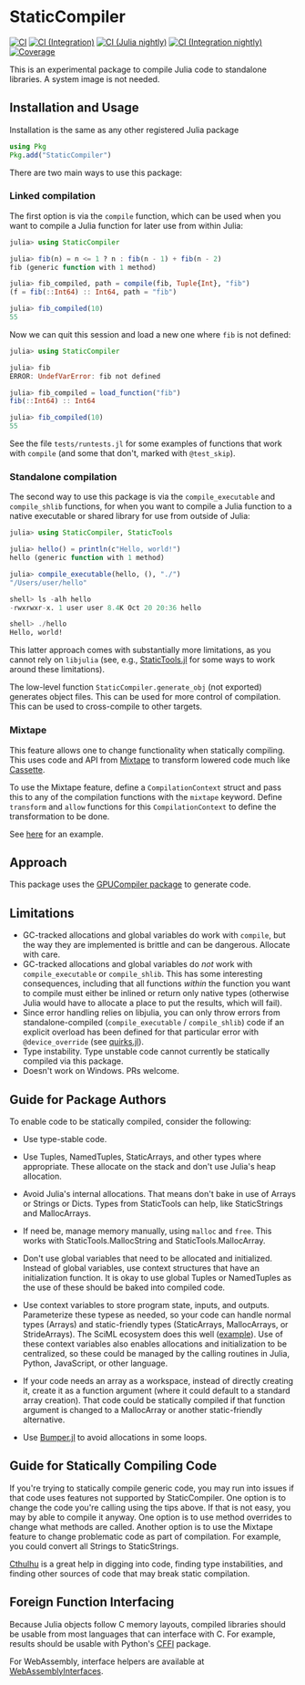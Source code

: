 # StaticCompiler

[![CI](https://github.com/tshort/StaticCompiler.jl/actions/workflows/ci.yml/badge.svg)](https://github.com/tshort/StaticCompiler.jl/actions/workflows/ci.yml)
[![CI (Integration)](https://github.com/tshort/StaticCompiler.jl/actions/workflows/ci-integration.yml/badge.svg)](https://github.com/tshort/StaticCompiler.jl/actions/workflows/ci-integration.yml)
[![CI (Julia nightly)](https://github.com/tshort/StaticCompiler.jl/workflows/CI%20(Julia%20nightly)/badge.svg)](https://github.com/tshort/StaticCompiler.jl/actions/workflows/ci-julia-nightly.yml)
[![CI (Integration nightly)](https://github.com/tshort/StaticCompiler.jl/actions/workflows/ci-integration-nightly.yml/badge.svg)](https://github.com/tshort/StaticCompiler.jl/actions/workflows/ci-integration-nightly.yml)
[![Coverage](https://codecov.io/gh/tshort/StaticCompiler.jl/branch/master/graph/badge.svg)](https://codecov.io/gh/tshort/StaticCompiler.jl)

This is an experimental package to compile Julia code to standalone libraries. A system image is not needed.

## Installation and Usage
Installation is the same as any other registered Julia package
```julia
using Pkg
Pkg.add("StaticCompiler")
```

There are two main ways to use this package:

### Linked compilation
The first option is via the `compile` function, which can be used when you want to compile a Julia function for later use from within Julia:
```julia
julia> using StaticCompiler

julia> fib(n) = n <= 1 ? n : fib(n - 1) + fib(n - 2)
fib (generic function with 1 method)

julia> fib_compiled, path = compile(fib, Tuple{Int}, "fib")
(f = fib(::Int64) :: Int64, path = "fib")

julia> fib_compiled(10)
55
```
Now we can quit this session and load a new one where `fib` is not defined:
```julia
julia> using StaticCompiler

julia> fib
ERROR: UndefVarError: fib not defined

julia> fib_compiled = load_function("fib")
fib(::Int64) :: Int64

julia> fib_compiled(10)
55
```
See the file `tests/runtests.jl` for some examples of functions that work with `compile` (and some that don't, marked with `@test_skip`).

### Standalone compilation
The second way to use this package is via the `compile_executable` and `compile_shlib` functions, for when you want to compile a Julia function to a native executable or shared library for use from outside of Julia:
```julia
julia> using StaticCompiler, StaticTools

julia> hello() = println(c"Hello, world!")
hello (generic function with 1 method)

julia> compile_executable(hello, (), "./")
"/Users/user/hello"

shell> ls -alh hello
-rwxrwxr-x. 1 user user 8.4K Oct 20 20:36 hello

shell> ./hello
Hello, world!
```
This latter approach comes with substantially more limitations, as you cannot rely on `libjulia` (see, e.g., [StaticTools.jl](https://github.com/brenhinkeller/StaticTools.jl) for some ways to work around these limitations).

The low-level function `StaticCompiler.generate_obj` (not exported) generates object files. This can be used for more control of compilation. This can be used to cross-compile to other targets.

### Mixtape

This feature allows one to change functionality when statically compiling. This uses code and API from [Mixtape](https://github.com/JuliaCompilerPlugins/Mixtape.jl) to transform lowered code much like [Cassette](https://github.com/JuliaLabs/Cassette.jl).

To use the Mixtape feature, define a `CompilationContext` struct and pass this to any of the compilation functions with the `mixtape` keyword. Define `transform` and `allow` functions for this `CompilationContext` to define the transformation to be done.

See [here](https://github.com/tshort/StaticCompiler.jl/blob/master/test/testintegration.jl#L329) for an example.

## Approach

This package uses the [GPUCompiler package](https://github.com/JuliaGPU/GPUCompiler.jl) to generate code.

## Limitations

* GC-tracked allocations and global variables do work with `compile`, but the way they are implemented is brittle and can be dangerous. Allocate with care.
* GC-tracked allocations and global variables do *not* work with `compile_executable` or `compile_shlib`. This has some interesting consequences, including that all functions _within_ the function you want to compile must either be inlined or return only native types (otherwise Julia would have to allocate a place to put the results, which will fail).
* Since error handling relies on libjulia, you can only throw errors from standalone-compiled (`compile_executable` / `compile_shlib`) code if an explicit overload has been defined for that particular error with `@device_override` (see [quirks.jl](src/quirks.jl)).
* Type instability. Type unstable code cannot currently be statically compiled via this package.
* Doesn't work on Windows. PRs welcome.

## Guide for Package Authors

To enable code to be statically compiled, consider the following:

* Use type-stable code.

* Use Tuples, NamedTuples, StaticArrays, and other types where appropriate. These allocate on the stack and don't use Julia's heap allocation.

* Avoid Julia's internal allocations. That means don't bake in use of Arrays or Strings or Dicts. Types from StaticTools can help, like StaticStrings and MallocArrays.

* If need be, manage memory manually, using `malloc` and `free`. This works with StaticTools.MallocString and StaticTools.MallocArray.

* Don't use global variables that need to be allocated and initialized. Instead of global variables, use context structures that have an initialization function. It is okay to use global Tuples or NamedTuples as the use of these should be baked into compiled code.

* Use context variables to store program state, inputs, and outputs. Parameterize these typese as needed, so your code can handle normal types (Arrays) and static-friendly types (StaticArrays, MallocArrays, or StrideArrays). The SciML ecosystem does this well ([example](https://github.com/SciML/OrdinaryDiffEq.jl/blob/e7f045950615352ddfcb126d13d92afd2bad05e4/src/integrators/type.jl#L82)). Use of these context variables also enables allocations and initialization to be centralized, so these could be managed by the calling routines in Julia, Python, JavaScript, or other language.

* If your code needs an array as a workspace, instead of directly creating it, create it as a function argument (where it could default to a standard array creation). That code could be statically compiled if that function argument is changed to a MallocArray or another static-friendly alternative. 

* Use [Bumper.jl](https://github.com/MasonProtter/Bumper.jl) to avoid allocations in some loops.

## Guide for Statically Compiling Code

If you're trying to statically compile generic code, you may run into issues if that code uses features not supported by StaticCompiler. One option is to change the code you're calling using the tips above. If that is not easy, you may by able to compile it anyway. One option is to use method overrides to change what methods are called. Another option is to use the Mixtape feature to change problematic code as part of compilation. For example, you could convert all Strings to StaticStrings.

[Cthulhu](https://github.com/JuliaDebug/Cthulhu.jl) is a great help in digging into code, finding type instabilities, and finding other sources of code that may break static compilation.

## Foreign Function Interfacing

Because Julia objects follow C memory layouts, compiled libraries should be usable from most languages that can interface with C. For example, results should be usable with Python's [CFFI](https://cffi.readthedocs.io/en/latest/) package.

For WebAssembly, interface helpers are available at [WebAssemblyInterfaces](https://github.com/tshort/WebAssemblyInterfaces.jl).






